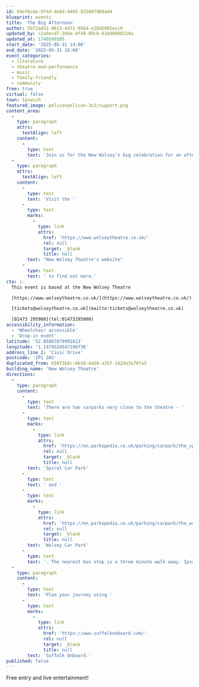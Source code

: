 ```yaml
---
id: 69ef8cde-974d-4e6d-9485-825607d68a44
blueprint: events
title: 'The Big Afternoon'
author: 5b72ad31-9613-4471-9564-e28d5005ecc0
updated_by: c2a9acd7-26be-4f49-89cb-918d0960210a
updated_at: 1740589185
start_date: '2025-05-31 14:00'
end_date: '2025-05-31 16:00'
event_categories:
  - literature
  - theatre-and-performance
  - music
  - family-friendly
  - community
free: true
virtual: false
town: Ipswich
featured_image: pelicanpelican-3x2/support.png
content_area:
  -
    type: paragraph
    attrs:
      textAlign: left
    content:
      -
        type: text
        text: 'Join us for the New Wolsey’s big celebration for an afternoon featuring free theatre, arts and crafts, live music and so much more!'
  -
    type: paragraph
    attrs:
      textAlign: left
    content:
      -
        type: text
        text: 'Visit the '
      -
        type: text
        marks:
          -
            type: link
            attrs:
              href: 'https://www.wolseytheatre.co.uk/'
              rel: null
              target: _blank
              title: null
        text: "New Wolsey Theatre's website"
      -
        type: text
        text: ' to find out more.'
cta: |-
  This event is based at the New Wolsey Theatre

  [https://www.wolseytheatre.co.uk/](https://www.wolseytheatre.co.uk/)

  [tickets@wolseytheatre.co.uk](mailto:tickets@wolseytheatre.co.uk)

  [01473 295900](tel:01473295900)
accessibility_information:
  - 'Wheelchair accessible'
  - 'Drop-in event'
latitude: '52.05887879991613'
longitude: '1.1479524547198736'
address_line_1: 'Civic Drive'
postcode: 'IP1 2AS'
duplicated_from: b58f3b8c-6b16-4a50-a35f-162da3a76fa5
building_name: 'New Wolsey Theatre'
directions:
  -
    type: paragraph
    content:
      -
        type: text
        text: 'There are two carparks very close to the theatre - '
      -
        type: text
        marks:
          -
            type: link
            attrs:
              href: 'https://en.parkopedia.co.uk/parking/carpark/the_spiral/ip1/ipswich/?arriving=202404081230&leaving=202404081430'
              rel: null
              target: _blank
              title: null
        text: 'Spiral Car Park'
      -
        type: text
        text: ' and '
      -
        type: text
        marks:
          -
            type: link
            attrs:
              href: 'https://en.parkopedia.co.uk/parking/carpark/the_wolsey/ip1/ipswich/?arriving=202404081230&leaving=202404081430'
              rel: null
              target: _blank
              title: null
        text: 'Wolsey Car Park'
      -
        type: text
        text: '. The nearest bus stop is a three minute walk away. Ipswich rail station is a 15 minute walk from the theatre.'
  -
    type: paragraph
    content:
      -
        type: text
        text: 'Plan your journey using '
      -
        type: text
        marks:
          -
            type: link
            attrs:
              href: 'https://www.suffolkonboard.com/'
              rel: null
              target: _blank
              title: null
        text: 'Suffolk Onboard.'
published: false
---
```

Free entry and live entertainment!